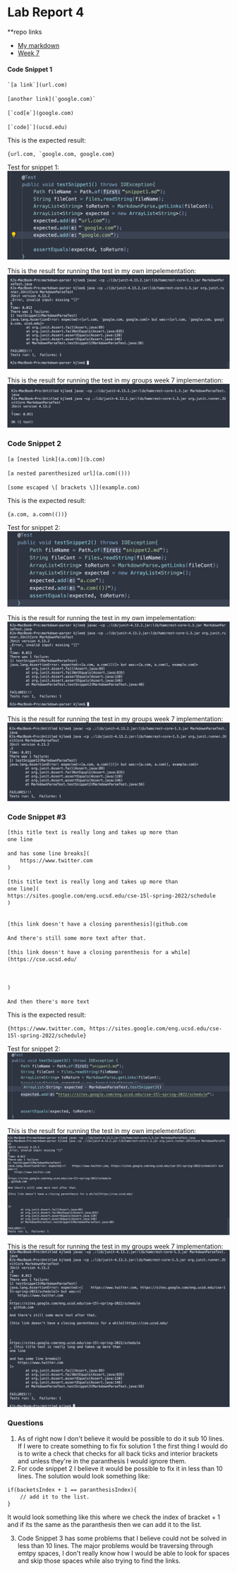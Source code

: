 # Lab Report 4

**repo links
* [My markdown](https://github.com/kjhlee/markdown-parser)
* [Week 7](https://github.com/khiemddang/markdown-parser)
#### Code Snippet 1
```
`[a link`](url.com)

[another link](`google.com)`

[`cod[e`](google.com)

[`code]`](ucsd.edu)
```
This is the expected result: 
```
{url.com, `google.com, google.com}
```
Test for snippet 1: 
![image](images/snip1.png)

This is the result for running the test in my own impelementation: 
![image](images/res1.png)

This is the result for running the test in my groups week 7 implementation:
![image](images/res7-1.png)

### Code Snippet 2
```
[a [nested link](a.com)](b.com)

[a nested parenthesized url](a.com(()))

[some escaped \[ brackets \]](example.com)
```

This is the expected result:
```
{a.com, a.comn(())}
```
Test for snippet 2: 
![image](images/snip2.png)

This is the result for running the test in my own impelementation: 
![image](images/res2.png)

This is the result for running the test in my groups week 7 implementation:
![image](images/res7-2.png)


### Code Snippet #3
```
[this title text is really long and takes up more than 
one line

and has some line breaks](
    https://www.twitter.com
)

[this title text is really long and takes up more than 
one line](
https://sites.google.com/eng.ucsd.edu/cse-15l-spring-2022/schedule
)


[this link doesn't have a closing parenthesis](github.com

And there's still some more text after that.

[this link doesn't have a closing parenthesis for a while](https://cse.ucsd.edu/



)

And then there's more text

```
This is the expected result:
```
{https://www.twitter.com, https://sites.google.com/eng.ucsd.edu/cse-15l-spring-2022/schedule}
```
Test for snippet 2: 
![image](images/snip3.png)

This is the result for running the test in my own impelementation: 
![image](images/res3.png)

This is the result for running the test in my groups week 7 implementation:
![image](images/res7-3.png)


### Questions
1. As of right now I don't believe it would be possible to do it sub 10 lines. If I were to create something to fix fix solution 1 the first thing I would do is to write a check that checks for all back ticks and interior brackets and unless they're in the paranthesis I would ignore them.
2. For code snippet 2 I believe it would be possible to fix it in less than 10 lines. The solution would look something like: 
```
if(backetsIndex + 1 == paranthesisIndex){
    // add it to the list.
}
```
It would look something like this where we check the index of bracket + 1 and if its the same as the paranthesis then we can add it to the list.

3. Code Snippet 3 has some problems that I believe could not be solved in less than 10 lines. The major problems would be traversing through emtpy spaces, I don't really know how I would be able to look for spaces and skip those spaces while also trying to find the links. 


